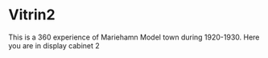 # Vitrin2
This is a 360 experience of Mariehamn Model town during 1920-1930. Here you are in display cabinet 2
